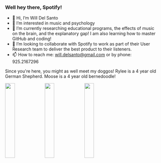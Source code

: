 ### Well hey there, Spotify!
- 👋 Hi, I’m Will Del Santo
- 👀 I’m interested in music and psychology
- 🌱 I’m currently researching educational programs, the effects of music on the brain, and the explanatory gap! I am also learning how to master GitHub and coding!
- 🤞 I’m looking to collaborate with Spotify to work as part of their User Research team to deliver the best product to their listeners.
- 📫 How to reach me: will.delsanto@gmail.com or by phone: 925.2167296

Since you're here, you might as well meet my doggos! Rylee is a 4 year old German Shepherd. Moose is a 4 year old bernedoodle!

<img src="https://user-images.githubusercontent.com/84453243/118826726-b9abb380-b889-11eb-80b4-f952cc03d31a.jpg" width="25%" height="25%">        <img src="https://user-images.githubusercontent.com/84453243/118828120-f9bf6600-b88a-11eb-9127-c89bd6c1d212.jpg" width="25%" height="25%">        <img src="https://user-images.githubusercontent.com/84453243/118828124-faf09300-b88a-11eb-933c-9cf1dddb8d1b.jpg" width="25%" height="25%">



<!---
wdelsanto/wdelsanto is a ✨ special ✨ repository because its `README.md` (this file) appears on your GitHub profile.
You can click the Preview link to take a look at your changes.
--->
